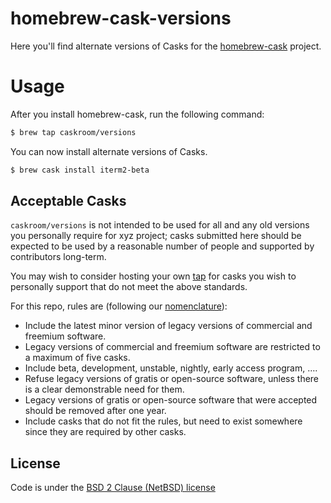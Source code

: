# homebrew-cask-versions

Here you'll find alternate versions of Casks for the [homebrew-cask](https://github.com/caskroom/homebrew-cask)
project.

# Usage

After you install homebrew-cask, run the following command:

```sh
$ brew tap caskroom/versions
```

You can now install alternate versions of Casks.

```sh
$ brew cask install iterm2-beta
```

## Acceptable Casks

`caskroom/versions` is not intended to be used for all and any old versions you personally require for xyz project; casks submitted here should be expected to be used by a reasonable number of people and supported by contributors long-term.

You may wish to consider hosting your own [tap](https://github.com/Homebrew/brew/blob/master/docs/How-to-Create-and-Maintain-a-Tap.md) for casks you wish to personally support that do not meet the above standards.

For this repo, rules are (following our [nomenclature](https://github.com/caskroom/homebrew-cask/blob/master/doc/development/adding_a_cask.md#finding-a-home-for-your-cask)):

+ Include the latest minor version of legacy versions of commercial and freemium software.
+ Legacy versions of commercial and freemium software are restricted to a maximum of five casks.
+ Include beta, development, unstable, nightly, early access program, ….
+ Refuse legacy versions of gratis or open-source software, unless there is a clear demonstrable need for them.
+ Legacy versions of gratis or open-source software that were accepted should be removed after one year.
+ Include casks that do not fit the rules, but need to exist somewhere since they are required by other casks.

## License
Code is under the [BSD 2 Clause (NetBSD) license](https://github.com/caskroom/homebrew-versions/blob/master/LICENSE)
